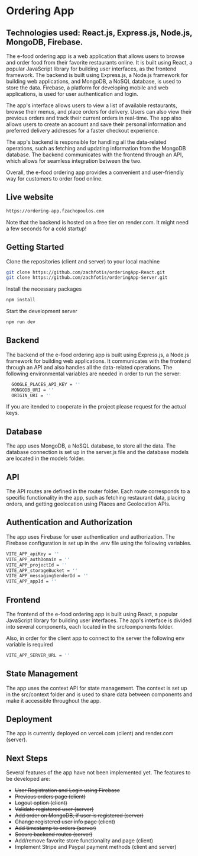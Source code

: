 # Ordering App

## Technologies used: React.js, Express.js, Node.js, MongoDB, Firebase.

The e-food ordering app is a web application that allows users to browse and order food from their favorite restaurants online.
It is built using React, a popular JavaScript library for building user interfaces, as the frontend framework.
The backend is built using Express.js, a Node.js framework for building web applications, and MongoDB, a NoSQL database, is used to store the data.
Firebase, a platform for developing mobile and web applications, is used for user authentication and login.

The app's interface allows users to view a list of available restaurants, browse their menus, and place orders for delivery.
Users can also view their previous orders and track their current orders in real-time.
The app also allows users to create an account and save their personal information and preferred delivery addresses for a faster checkout experience.

The app's backend is responsible for handling all the data-related operations, such as fetching and updating information from the MongoDB database.
The backend communicates with the frontend through an API, which allows for seamless integration between the two.

Overall, the e-food ordering app provides a convenient and user-friendly way for customers to order food online.

## Live website

```bash
https://ordering-app.fzachopoulos.com
```

Note that the backend is hosted on a free tier on render.com. It might need a few seconds for a cold startup!

## Getting Started

Clone the repositories (client and server) to your local machine

```bash
git clone https://github.com/zachfotis/orderingApp-React.git
git clone https://github.com/zachfotis/orderingApp-Server.git
```

Install the necessary packages

```bash
npm install
```

Start the development server

```bash
npm run dev
```

## Backend

The backend of the e-food ordering app is built using Express.js, a Node.js framework for building web applications. It communicates with the frontend through an API and also handles all the data-related operations. The following environmental variables are needed in order to run the server:

```bash
  GOOGLE_PLACES_API_KEY = ''
  MONGODB_URI = ''
  ORIGIN_URI = ''
```

If you are itended to cooperate in the project please request for the actual keys.

## Database

The app uses MongoDB, a NoSQL database, to store all the data. The database connection is set up in the server.js file and the database models are located in the models folder.

## API

The API routes are defined in the router folder. Each route corresponds to a specific functionality in the app, such as fetching restaurant data, placing orders, and getting geolocation using Places and Geolocation APIs.

## Authentication and Authorization

The app uses Firebase for user authentication and authorization. The Firebase configuration is set up in the .env file using the following variables.

```bash
VITE_APP_apiKey = ''
VITE_APP_authDomain = ''
VITE_APP_projectId = ''
VITE_APP_storageBucket = ''
VITE_APP_messagingSenderId = ''
VITE_APP_appId = ''
```

## Frontend

The frontend of the e-food ordering app is built using React, a popular JavaScript library for building user interfaces. The app's interface is divided into several components, each located in the src/components folder.

Also, in order for the client app to connect to the server the following env variable is required

```bash
VITE_APP_SERVER_URL = ''
```

## State Management

The app uses the context API for state management. The context is set up in the src/context folder and is used to share data between components and make it accessible throughout the app.

## Deployment

The app is currently deployed on vercel.com (client) and render.com (server).

## Next Steps

Several features of the app have not been implemented yet. The features to be developed are:

- ~~User Registration and Login using Firebase~~
- ~~Previous orders page (client)~~
- ~~Logout option (client)~~
- ~~Validate registered user (server)~~
- ~~Add order on MongoDB, if user is registered (server)~~
- ~~Change registered user info page (client)~~
- ~~Add timestamp to orders (server)~~
- ~~Secure backend routes (server)~~
- Add/remove favorite store functionality and page (client)
- Implement Stripe and Paypal payment methods (client and server)
